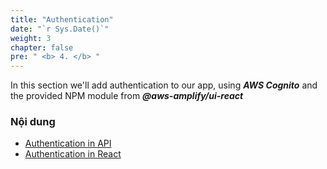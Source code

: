 ```yaml
---
title: "Authentication"
date: "`r Sys.Date()`"
weight: 3
chapter: false
pre: " <b> 4. </b> "
---
```


In this section we'll add authentication to our app, using **_AWS Cognito_** and the provided NPM module from **_@aws-amplify/ui-react_**

### Nội dung

- [Authentication in API](4.1-AuthApi/)
- [Authentication in React](4.2-AuthFE/)
